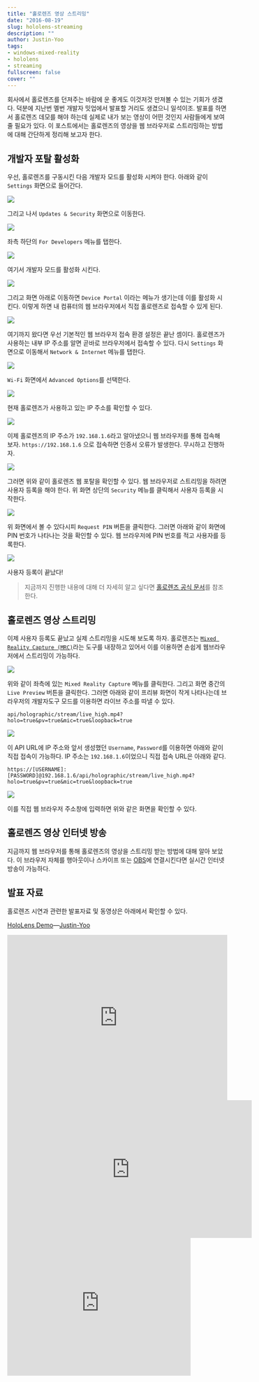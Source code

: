 ```yaml
---
title: "홀로렌즈 영상 스트리밍"
date: "2016-08-19"
slug: hololens-streaming
description: ""
author: Justin-Yoo
tags:
- windows-mixed-reality
- hololens
- streaming
fullscreen: false
cover: ""
---
```


회사에서 홀로렌즈를 던져주는 바람에 운 좋게도 이것저것 만져볼 수 있는 기회가 생겼다. 덕분에 지난번 멜번 개발자 밋업에서 발표할 거리도 생겼으니 일석이조. 발표를 하면서 홀로렌즈 데모를 해야 하는데 실제로 내가 보는 영상이 어떤 것인지 사람들에게 보여줄 필요가 있다. 이 포스트에서는 홀로렌즈의 영상을 웹 브라우저로 스트리밍하는 방법에 대해 간단하게 정리해 보고자 한다.

## 개발자 포탈 활성화

우선, 홀로렌즈를 구동시킨 다음 개발자 모드를 활성화 시켜야 한다. 아래와 같이 `Settings` 화면으로 들어간다.

![](https://sa0blogs.blob.core.windows.net/aliencube/2016/08/hololens-streaming-01.png)

그리고 나서 `Updates & Security` 화면으로 이동한다.

![](https://sa0blogs.blob.core.windows.net/aliencube/2016/08/hololens-streaming-02.png)

좌측 하단의 `For Developers` 메뉴를 탭한다.

![](https://sa0blogs.blob.core.windows.net/aliencube/2016/08/hololens-streaming-03.png)

여기서 개발자 모드를 활성화 시킨다.

![](https://sa0blogs.blob.core.windows.net/aliencube/2016/08/hololens-streaming-04.png)

그리고 화면 아래로 이동하면 `Device Portal` 이라는 메뉴가 생기는데 이를 활성화 시킨다. 이렇게 하면 내 컴퓨터의 웹 브라우저에서 직접 홀로렌즈로 접속할 수 있게 된다.

![](https://sa0blogs.blob.core.windows.net/aliencube/2016/08/hololens-streaming-05.png)

여기까지 왔다면 우선 기본적인 웹 브라우저 접속 환경 설정은 끝난 셈이다. 홀로렌즈가 사용하는 내부 IP 주소를 알면 곧바로 브라우저에서 접속할 수 있다. 다시 `Settings` 화면으로 이동해서 `Network & Internet` 메뉴를 탭한다.

![](https://sa0blogs.blob.core.windows.net/aliencube/2016/08/hololens-streaming-06.png)

`Wi-Fi` 화면에서 `Advanced Options`를 선택한다.

![](https://sa0blogs.blob.core.windows.net/aliencube/2016/08/hololens-streaming-07.png)

현재 홀로렌즈가 사용하고 있는 IP 주소를 확인할 수 있다.

![](https://sa0blogs.blob.core.windows.net/aliencube/2016/08/hololens-streaming-08.png)

이제 홀로렌즈의 IP 주소가 `192.168.1.6`라고 알아냈으니 웹 브라우저를 통해 접속해 보자. `https://192.168.1.6` 으로 접속하면 인증서 오류가 발생한다. 무시하고 진행하자.

![](https://sa0blogs.blob.core.windows.net/aliencube/2016/08/hololens-streaming-09.png)

그러면 위와 같이 홀로렌즈 웹 포탈을 확인할 수 있다. 웹 브라우저로 스트리밍을 하려면 사용자 등록을 해야 한다. 위 화면 상단의 `Security` 메뉴를 클릭해서 사용자 등록을 시작한다.

![](https://sa0blogs.blob.core.windows.net/aliencube/2016/08/hololens-streaming-10.png)

위 화면에서 볼 수 있다시피 `Request PIN` 버튼을 클릭한다. 그러면 아래와 같이 화면에 PIN 번호가 나타나는 것을 확인할 수 있다. 웹 브라우저에 PIN 번호를 적고 사용자를 등록한다.

![](https://sa0blogs.blob.core.windows.net/aliencube/2016/08/hololens-streaming-11.png)

사용자 등록이 끝났다!

> 지금까지 진행한 내용에 대해 더 자세히 알고 싶다면 [홀로렌즈 공식 문서](https://developer.microsoft.com/en-us/windows/holographic/using_the_windows_device_portal)를 참조한다.

## 홀로렌즈 영상 스트리밍

이제 사용자 등록도 끝났고 실제 스트리밍을 시도해 보도록 하자. 홀로렌즈는 [`Mixed Reality Capture (MRC)`](https://developer.microsoft.com/en-us/windows/holographic/using_mixed_reality_capture)라는 도구를 내장하고 있어서 이를 이용하면 손쉽게 웹브라우저에서 스트리밍이 가능하다.

![](https://sa0blogs.blob.core.windows.net/aliencube/2016/08/hololens-streaming-12.png)

위와 같이 좌측에 있는 `Mixed Reality Capture` 메뉴를 클릭한다. 그리고 화면 중간의 `Live Preview` 버튼을 클릭한다. 그러면 아래와 같이 프리뷰 화면이 작게 나타나는데 브라우저의 개발자도구 모드를 이용하면 라이브 주소를 따낼 수 있다.

`api/holographic/stream/live_high.mp4?holo=true&pv=true&mic=true&loopback=true`

![](https://sa0blogs.blob.core.windows.net/aliencube/2016/08/hololens-streaming-13.png)

이 API URL에 IP 주소와 앞서 생성했던 `Username`, `Password`를 이용하면 아래와 같이 직접 접속이 가능하다. IP 주소는 `192.168.1.6`이었으니 직접 접속 URL은 아래와 같다.

`https://[USERNAME]:[PASSWORD]@192.168.1.6/api/holographic/stream/live_high.mp4?holo=true&pv=true&mic=true&loopback=true`

![](https://sa0blogs.blob.core.windows.net/aliencube/2016/08/hololens-streaming-14.png)

이를 직접 웹 브라우저 주소창에 입력하면 위와 같은 화면을 확인할 수 있다.

## 홀로렌즈 영상 인터넷 방송

지금까지 웹 브라우저를 통해 홀로렌즈의 영상을 스트리밍 받는 방법에 대해 알아 보았다. 이 브라우저 자체를 행아웃이나 스카이프 또는 [OBS](https://obsproject.com)에 연결시킨다면 실시간 인터넷 방송이 가능하다.

## 발표 자료

홀로렌즈 시연과 관련한 발표자료 및 동영상은 아래에서 확인할 수 있다.

[HoloLens Demo](https://docs.com/justinyoo/3623/hololens-demo?c=hdG1Ym "HoloLens Demo")—[Justin-Yoo](https://docs.com/justinyoo)

<iframe src="https://docs.com/d/embed/D25193094-6183-4959-0170-001214257308%7eMf910d383-aadc-c64c-94a1-34aacea1c31b" frameborder="0" scrolling="no" width="608px" height="378px" style="max-width:100%" allowfullscreen="False"></iframe>

<iframe width="560" height="315" src="https://www.youtube.com/embed/4y_1gyEK0TY" frameborder="0" allowfullscreen></iframe>

<iframe width="420" height="315" src="https://www.youtube.com/embed/cVKr5X1CjyU" frameborder="0" allowfullscreen></iframe>

